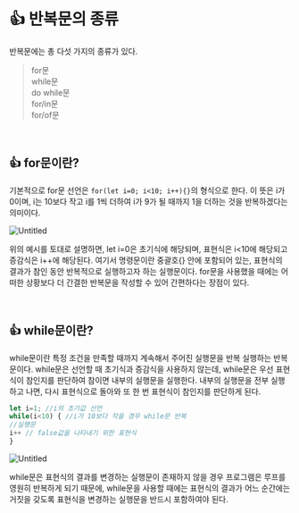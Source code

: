 # 👍 반복문의 종류

반복문에는 총 다섯 가지의 종류가 있다.

>for문<br>
while문<br>
do while문<br>
for/in문<br>
for/of문

<br>

## 👍 for문이란?

기본적으로 for문 선언은 `for(let i=0; i<10; i++){}`의 형식으로 한다. 이 뜻은 i가 0이며, i는 10보다 작고 i를 1씩 더하여 i가 9가 될 때까지 1을 더하는 것을 반복하겠다는 의미이다.

![Untitled](https://ifh.cc/g/F0XHm8.png)

위의 예시를 토대로 설명하면, let i=0은 초기식에 해당되며, 표현식은 i<10에 해당되고 증감식은 i++에 해당된다. 여기서 명령문이란 중괄호{} 안에 포함되어 있는, 표현식의 결과가 참인 동안 반복적으로 실행하고자 하는 실행문이다. for문을 사용했을 때에는 어떠한 상황보다 더 간결한 반복문을 작성할 수 있어 간편하다는 장점이 있다.

<br>

## 👍 while문이란?

while문이란 특정 조건을 만족할 때까지 계속해서 주어진 실행문을 반복 실행하는 반복문이다. while문은 선언할 때 초기식과 증감식을 사용하지 않는데, while문은 우선 표현식이 참인지를 판단하여 참이면 내부의 실행문을 실행한다. 내부의 실행문을 전부 실행하고 나면, 다시 표현식으로 돌아와 또 한 번 표현식이 참인지를 판단하게 된다.

```jsx
let i=1; //i의 초기값 선언
while(i<10) { //i가 10보다 작을 경우 while문 반복
//실행문
i++ // false값을 나타내기 위한 표현식
}
```

![Untitled](https://ifh.cc/g/kvBnFk.png)

while문은 표현식의 결과를 변경하는 실행문이 존재하지 않을 경우 프로그램은 루프를 영원히 반복하게 되기 때문에, while문을 사용할 때에는 표현식의 결과가 어느 순간에는 거짓을 갖도록 표현식을 변경하는 실행문을 반드시 포함하여야 된다.